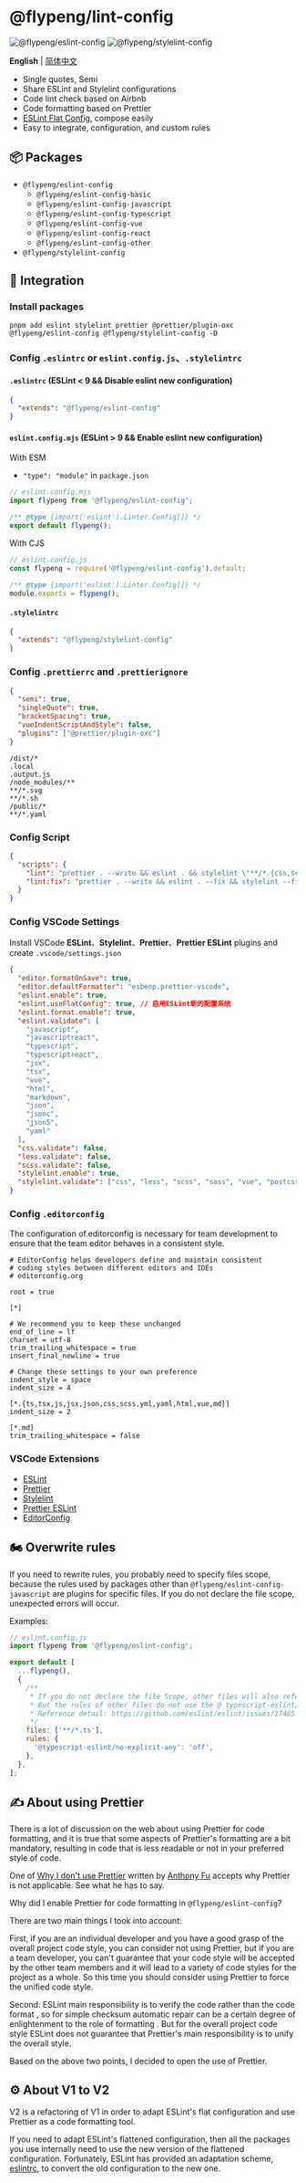 # @flypeng/lint-config

![@flypeng/eslint-config](https://img.shields.io/npm/v/%40flypeng%2Feslint-config?style=plastic&logo=npm&label=%40flypeng%2Feslint-config&link=https%3A%2F%2Fwww.npmjs.com%2Fpackage%2F%40flypeng%2Feslint-config) ![@flypeng/stylelint-config](https://img.shields.io/npm/v/%40flypeng%2Fstylelint-config?style=plastic&logo=npm&label=%40flypeng%2Fstylelint-config&link=https%3A%2F%2Fwww.npmjs.com%2Fpackage%2F%40flypeng%2Fstylelint-config)

**English** | [简体中文](https://github.com/flingyp/lint-config/blob/main/README.zh-CN.md)

- Single quotes, Semi
- Share ESLint and Stylelint configurations
- Code lint check based on Airbnb
- Code formatting based on Prettier
- [ESLint Flat Config](https://eslint.org/docs/latest/use/configure/configuration-files-new), compose easily
- Easy to integrate, configuration, and custom rules

## 📦 Packages

- `@flypeng/eslint-config`
  - `@flypeng/eslint-config-basic`
  - `@flypeng/eslint-config-javascript`
  - `@flypeng/eslint-config-typescript`
  - `@flypeng/eslint-config-vue`
  - `@flypeng/eslint-config-react`
  - `@flypeng/eslint-config-other`
- `@flypeng/stylelint-config`

## 🏃 Integration

### Install packages

`pnpm add eslint stylelint prettier @prettier/plugin-oxc @flypeng/eslint-config @flypeng/stylelint-config -D`

### Config `.eslintrc` or `eslint.config.js`、`.stylelintrc`

#### `.eslintrc` (ESLint < 9 && Disable eslint new configuration)

```json
{
  "extends": "@flypeng/eslint-config"
}
```

#### `eslint.config.mjs` (ESLint > 9 && Enable eslint new configuration)

With ESM

- `"type": "module"` in `package.json`

```js
// eslint.config.mjs
import flypeng from '@flypeng/eslint-config';

/** @type {import('eslint').Linter.Config[]} */
export default flypeng();
```

With CJS

```js
// eslint.config.js
const flypeng = require('@flypeng/eslint-config').default;

/** @type {import('eslint').Linter.Config[]} */
module.exports = flypeng();
```

#### `.stylelintrc`

```json
{
  "extends": "@flypeng/stylelint-config"
}
```

### Config `.prettierrc` and `.prettierignore`

```json
{
  "semi": true,
  "singleQuote": true,
  "bracketSpacing": true,
  "vueIndentScriptAndStyle": false,
  "plugins": ["@prettier/plugin-oxc"]
}
```

```
/dist/*
.local
.output.js
/node_modules/**
**/*.svg
**/*.sh
/public/*
**/*.yaml
```

### Config Script

```json
{
  "scripts": {
    "lint": "prettier . --write && eslint . && stylelint \"**/*.{css,scss,vue}\"",
    "lint:fix": "prettier . --write && eslint . --fix && stylelint --fix \"**/*.{css,scss,sass,vue}\""
  }
}
```

### Config VSCode Settings

Install VSCode **ESLint**、**Stylelint**、**Prettier**、**Prettier ESLint** plugins and create `.vscode/settings.json`

```json
{
  "editor.formatOnSave": true,
  "editor.defaultFormatter": "esbenp.prettier-vscode",
  "eslint.enable": true,
  "eslint.useFlatConfig": true, // 启用ESLint新的配置系统
  "eslint.format.enable": true,
  "eslint.validate": [
    "javascript",
    "javascriptreact",
    "typescript",
    "typescriptreact",
    "jsx",
    "tsx",
    "vue",
    "html",
    "markdown",
    "json",
    "jsonc",
    "json5",
    "yaml"
  ],
  "css.validate": false,
  "less.validate": false,
  "scss.validate": false,
  "stylelint.enable": true,
  "stylelint.validate": ["css", "less", "scss", "sass", "vue", "postcss"]
}
```

### Config `.editorconfig`

The configuration of.editorconfig is necessary for team development to ensure that the team editor behaves in a consistent style.

```
# EditorConfig helps developers define and maintain consistent
# coding styles between different editors and IDEs
# editorconfig.org

root = true

[*]

# We recommend you to keep these unchanged
end_of_line = lf
charset = utf-8
trim_trailing_whitespace = true
insert_final_newline = true

# Change these settings to your own preference
indent_style = space
indent_size = 4

[*.{ts,tsx,js,jsx,json,css,scss,yml,yaml,html,vue,md}]
indent_size = 2

[*.md]
trim_trailing_whitespace = false
```

### VSCode Extensions

- [ESLint](https://marketplace.visualstudio.com/items?itemName=dbaeumer.vscode-eslint)
- [Prettier](https://marketplace.visualstudio.com/items?itemName=esbenp.prettier-vscode)
- [Stylelint](https://marketplace.visualstudio.com/items?itemName=stylelint.vscode-stylelint)
- [Prettier ESLint](https://marketplace.visualstudio.com/items?itemName=rvest.vs-code-prettier-eslint)
- [EditorConfig](https://marketplace.visualstudio.com/items?itemName=EditorConfig.EditorConfig)

## 🏍️ Overwrite rules

If you need to rewrite rules, you probably need to specify files scope, because the rules used by packages other than `@flypeng/eslint-config-javascript` are plugins for specific files. If you do not declare the file scope, unexpected errors will occur.

Examples:

```js
// eslint.config.js
import flypeng from '@flypeng/eslint-config';

export default [
  ...flypeng(),
  {
    /**
     * If you do not declare the file Scope, other files will also refer to this rule.
     * But the rules of other files do not use the @ typescript-eslint/eslint-plugin plugin, so an error will be reported during Lint.
     * Reference detail: https://github.com/eslint/eslint/issues/17485
     */
    files: ['**/*.ts'],
    rules: {
      '@typescript-eslint/no-explicit-any': 'off',
    },
  },
];
```

## ✍️ About using Prettier

There is a lot of discussion on the web about using Prettier for code formatting, and it is true that some aspects of Prettier's formatting are a bit mandatory, resulting in code that is less readable or not in your preferred style of code.

One of [Why I don't use Prettier](https://antfu.me/posts/why-not-prettier-zh) written by [Anthony Fu](https://github.com/antfu) accepts why Prettier is not applicable. See what he has to say.

Why did I enable Prettier for code formatting in `@flypeng/eslint-config`?

There are two main things I took into account:

First, if you are an individual developer and you have a good grasp of the overall project code style, you can consider not using Prettier, but if you are a team developer, you can't guarantee that your code style will be accepted by the other team members and it will lead to a variety of code styles for the project as a whole. So this time you should consider using Prettier to force the unified code style.

Second: ESLint main responsibility is to verify the code rather than the code format , so for simple checksum automatic repair can be a certain degree of enlightenment to the role of formatting . But for the overall project code style ESLint does not guarantee that Prettier's main responsibility is to unify the overall style.

Based on the above two points, I decided to open the use of Prettier.

## ⚙️ About V1 to V2

V2 is a refactoring of V1 in order to adapt ESLint's flat configuration and use Prettier as a code formatting tool.

If you need to adapt ESLint's flattened configuration, then all the packages you use internally need to use the new version of the flattened configuration. Fortunately, ESLint has provided an adaptation scheme, [eslintrc](https://github.com/eslint/eslintrc), to convert the old configuration to the new one.

